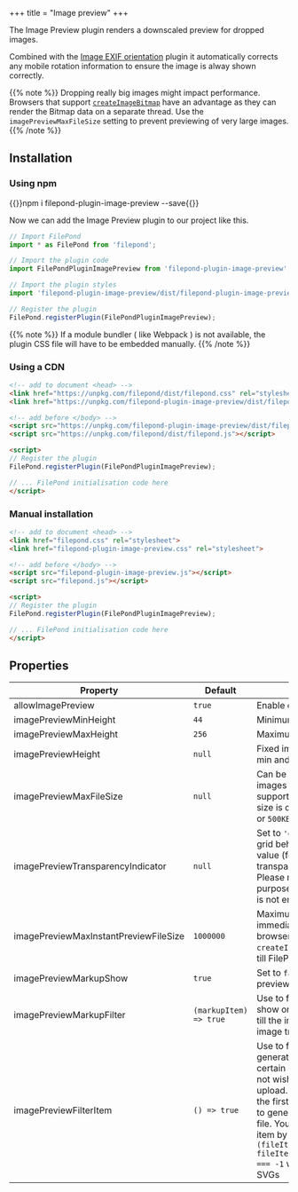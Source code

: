 +++
title = "Image preview"
+++

The Image Preview plugin renders a downscaled preview for dropped images.

Combined with the [Image EXIF orientation](../image-exif-orientation) plugin it automatically corrects any mobile rotation information to ensure the image is alway shown correctly.

{{% note %}}
Dropping really big images might impact performance. Browsers that support [`createImageBitmap`](https://developer.mozilla.org/en-US/docs/Web/API/WindowOrWorkerGlobalScope/createImageBitmap) have an advantage as they can render the Bitmap data on a separate thread. Use the `imagePreviewMaxFileSize` setting to prevent previewing of very large images.
{{% /note %}}

## Installation

### Using npm

{{<cmd>}}npm i filepond-plugin-image-preview --save{{</cmd>}}

Now we can add the Image Preview plugin to our project like this.

```js
// Import FilePond
import * as FilePond from 'filepond';

// Import the plugin code
import FilePondPluginImagePreview from 'filepond-plugin-image-preview';

// Import the plugin styles
import 'filepond-plugin-image-preview/dist/filepond-plugin-image-preview.css';

// Register the plugin
FilePond.registerPlugin(FilePondPluginImagePreview);
```

{{% note %}}
If a module bundler ( like Webpack ) is not available, the plugin CSS file will have to be embedded manually.
{{% /note %}}


### Using a CDN

```html
<!-- add to document <head> -->
<link href="https://unpkg.com/filepond/dist/filepond.css" rel="stylesheet">
<link href="https://unpkg.com/filepond-plugin-image-preview/dist/filepond-plugin-image-preview.css" rel="stylesheet">

<!-- add before </body> -->
<script src="https://unpkg.com/filepond-plugin-image-preview/dist/filepond-plugin-image-preview.js"></script>
<script src="https://unpkg.com/filepond/dist/filepond.js"></script>

<script>
// Register the plugin
FilePond.registerPlugin(FilePondPluginImagePreview);

// ... FilePond initialisation code here
</script>
```

### Manual installation

```html
<!-- add to document <head> -->
<link href="filepond.css" rel="stylesheet">
<link href="filepond-plugin-image-preview.css" rel="stylesheet">

<!-- add before </body> -->
<script src="filepond-plugin-image-preview.js"></script>
<script src="filepond.js"></script>

<script>
// Register the plugin
FilePond.registerPlugin(FilePondPluginImagePreview);

// ... FilePond initialisation code here
</script>
```



## Properties

| Property                | Default | Description                                                                                                                                                                    |
| ----------------------- | ------- | ------------------------------------------------------------------------------------------------------------------------------------------------------------------------------ |
| allowImagePreview       | `true`  | Enable or disable preview mode                                                                                                                                                 |
| imagePreviewMinHeight   | `44`    | Minimum image preview height                                                                                                                                                   |
| imagePreviewMaxHeight   | `256`   | Maximum image preview height                                                                                                                                                   |
| imagePreviewHeight      | `null`  | Fixed image preview height, overrides min and max preview height                                                                                                               |
| imagePreviewMaxFileSize | `null`  | Can be used to prevent loading of large images when `createImageBitmap` is not supported. By default no maximum file size is defined, expects a string, like `2MB` or `500KB`. |
| imagePreviewTransparencyIndicator | `null` | Set to `'grid'` to render a transparency grid behind the image, set to a color value (for example `'#f00'`) to set transparent image background color. Please note that this is only for preview purposes, the background color or grid is not embedded in the output image. |
| imagePreviewMaxInstantPreviewFileSize | `1000000` | Maximum file size for images to preview immediately, if files are larger and the browser doesn't support `createImageBitmap` the preview is queued till FilePond is in rest state. |
| imagePreviewMarkupShow | `true` | Set to `false` to hide image markup in the preview panel |
| imagePreviewMarkupFilter | `(markupItem) => true` | Use to filter markup items, useful to show only certain items and hide others till the image file is generated by the image transform plugin |
| imagePreviewFilterItem | `() => true` | Use to filter file items for before generating the preview, useful to filter certain image types or names if you do not wish to generate a preview during upload. Receives a file pond file item as the first argument, return `true` if you wish to generate an image preview for this file. You can use this filter to filter the file item by any of its properties, e.g. `(fileItem) => fileItem.fileType.indexOf('image/svg') === -1` will not generate previews for SVGs |
